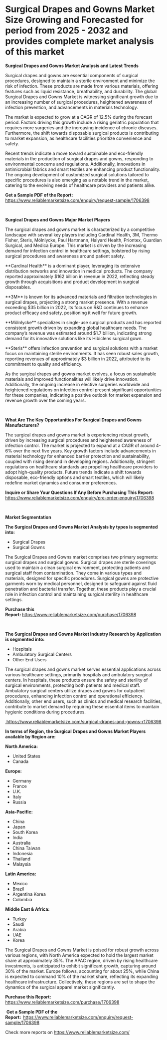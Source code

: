 <p><h1>Surgical Drapes and Gowns Market Size Growing and Forecasted for period from 2025 - 2032 and provides complete market analysis of this market</h1></p><p><strong>Surgical Drapes and Gowns Market Analysis and Latest Trends</strong></p>
<p><p>Surgical drapes and gowns are essential components of surgical procedures, designed to maintain a sterile environment and minimize the risk of infection. These products are made from various materials, offering features such as liquid resistance, breathability, and durability. The global Surgical Drapes and Gowns Market is witnessing significant growth due to an increasing number of surgical procedures, heightened awareness of infection prevention, and advancements in materials technology.</p><p>The market is expected to grow at a CAGR of 12.5% during the forecast period. Factors driving this growth include a rising geriatric population that requires more surgeries and the increasing incidence of chronic diseases. Furthermore, the shift towards disposable surgical products is contributing to market expansion, as healthcare facilities prioritize convenience and safety.</p><p>Recent trends indicate a move toward sustainable and eco-friendly materials in the production of surgical drapes and gowns, responding to environmental concerns and regulations. Additionally, innovations in antimicrobial fabrics and smart textiles are enhancing product functionality. The ongoing development of customized surgical solutions tailored to specific procedures is also emerging as a notable trend in the market, catering to the evolving needs of healthcare providers and patients alike.</p></p>
<p><strong>Get a Sample PDF of the Report:&nbsp;</strong> <a href="https://www.reliablemarketsize.com/enquiry/request-sample/1706398?utm_campaign=2773&utm_medium=2&utm_source=Github&utm_content=ia&utm_term=03032025&utm_id=surgical-drapes-and-gowns">https://www.reliablemarketsize.com/enquiry/request-sample/1706398</a></p>
<p>&nbsp;</p>
<p><strong>Surgical Drapes and Gowns Major Market Players</strong></p>
<p><p>The surgical drapes and gowns market is characterized by a competitive landscape with several key players including Cardinal Health, 3M, Thermo Fisher, Steris, Mölnlycke, Paul Hartmann, Halyard Health, Priontex, Guardian Surgical, and Medica Europe. This market is driven by the increasing demand for infection control in healthcare settings, bolstered by rising surgical procedures and awareness around patient safety.</p><p>**Cardinal Health** is a dominant player, leveraging its extensive distribution networks and innovation in medical products. The company reported approximately $162 billion in revenue in 2022, reflecting steady growth through acquisitions and product development in surgical disposables.</p><p>**3M** is known for its advanced materials and filtration technologies in surgical drapes, projecting a strong market presence. With a revenue exceeding $35 billion in 2022, its focus on R&D continues to enhance product efficacy and safety, positioning it well for future growth.</p><p>**Mölnlycke** specializes in single-use surgical products and has reported consistent growth driven by expanding global healthcare needs. The company’s revenue was estimated around $1.7 billion, indicating strong demand for its innovative solutions like its Hibiclens surgical gown.</p><p>**Steris** offers infection prevention and surgical solutions with a market focus on maintaining sterile environments. It has seen robust sales growth, reporting revenues of approximately $3 billion in 2022, attributed to its commitment to quality and efficiency.</p><p>As the surgical drapes and gowns market evolves, a focus on sustainable materials and improved functionalities will likely drive innovation. Additionally, the ongoing increase in elective surgeries worldwide and heightened regulations on infection control present significant opportunities for these companies, indicating a positive outlook for market expansion and revenue growth over the coming years.</p></p>
<p>&nbsp;</p>
<p><strong>What Are The Key Opportunities For Surgical Drapes and Gowns Manufacturers?</strong></p>
<p><p>The surgical drapes and gowns market is experiencing robust growth, driven by increasing surgical procedures and heightened awareness of infection control. The market is projected to expand at a CAGR of around 4-6% over the next five years. Key growth factors include advancements in material technology for enhanced barrier protection and sustainability, coupled with rising demand in developing regions. Additionally, stringent regulations on healthcare standards are propelling healthcare providers to adopt high-quality products. Future trends indicate a shift towards disposable, eco-friendly options and smart textiles, which will likely redefine market dynamics and consumer preferences.</p></p>
<p><strong>Inquire or Share Your Questions If Any Before Purchasing This Report:</strong> <a href="https://www.reliablemarketsize.com/enquiry/pre-order-enquiry/1706398?utm_campaign=2773&utm_medium=2&utm_source=Github&utm_content=ia&utm_term=03032025&utm_id=surgical-drapes-and-gowns">https://www.reliablemarketsize.com/enquiry/pre-order-enquiry/1706398</a></p>
<p>&nbsp;</p>
<p><strong>Market Segmentation</strong></p>
<p><strong>The Surgical Drapes and Gowns Market Analysis by types is segmented into:</strong></p>
<p><ul><li>Surgical Drapes</li><li>Surgical Gowns</li></ul></p>
<p><p>The Surgical Drapes and Gowns market comprises two primary segments: surgical drapes and surgical gowns. Surgical drapes are sterile coverings used to maintain a clean surgical environment, protecting patients and surgical staff from contamination. They come in various types and materials, designed for specific procedures. Surgical gowns are protective garments worn by medical personnel, designed to safeguard against fluid penetration and bacterial transfer. Together, these products play a crucial role in infection control and maintaining surgical sterility in healthcare settings.</p></p>
<p><strong>Purchase this Report:&nbsp;</strong><a href="https://www.reliablemarketsize.com/purchase/1706398?utm_campaign=2773&utm_medium=2&utm_source=Github&utm_content=ia&utm_term=03032025&utm_id=surgical-drapes-and-gowns">https://www.reliablemarketsize.com/purchase/1706398</a></p>
<p>&nbsp;</p>
<p><strong>The Surgical Drapes and Gowns Market Industry Research by Application is segmented into:</strong></p>
<p><ul><li>Hospitals</li><li>Ambulatory Surgical Centers</li><li>Other End Users</li></ul></p>
<p><p>The surgical drapes and gowns market serves essential applications across various healthcare settings, primarily hospitals and ambulatory surgical centers. In hospitals, these products ensure the safety and sterility of surgical environments, protecting both patients and medical staff. Ambulatory surgical centers utilize drapes and gowns for outpatient procedures, enhancing infection control and operational efficiency. Additionally, other end users, such as clinics and medical research facilities, contribute to market demand by requiring these essential items to maintain hygienic conditions during procedures.</p></p>
<p><a href="https://www.reliablemarketsize.com/surgical-drapes-and-gowns-r1706398?utm_campaign=2773&utm_medium=2&utm_source=Github&utm_content=ia&utm_term=03032025&utm_id=surgical-drapes-and-gowns">&nbsp;https://www.reliablemarketsize.com/surgical-drapes-and-gowns-r1706398</a></p>
<p><strong>In terms of Region, the Surgical Drapes and Gowns Market Players available by Region are:</strong></p>
<p>
    <p> <strong> North America: </strong>
        <ul>
            <li>United States</li>
            <li>Canada</li>
        </ul>
        </p> 
    <p> <strong> Europe: </strong>
        <ul>
            <li>Germany</li>
            <li>France</li>
            <li>U.K.</li>
            <li>Italy</li>
            <li>Russia</li>
        </ul>
        </p> 
    <p> <strong> Asia-Pacific: </strong>
        <ul>
            <li>China</li>
            <li>Japan</li>
            <li>South Korea</li>
            <li>India</li>
            <li>Australia</li>
            <li>China Taiwan</li>
            <li>Indonesia</li>
            <li>Thailand</li>
            <li>Malaysia</li>
        </ul>
        </p> 
    <p> <strong> Latin America: </strong>
        <ul>
            <li>Mexico</li>
            <li>Brazil</li>
            <li>Argentina Korea</li>
            <li>Colombia</li>
        </ul>
        </p> 
    <p> <strong> Middle East & Africa: </strong>
        <ul>
            <li>Turkey</li>
            <li>Saudi</li>
            <li>Arabia</li>
            <li>UAE</li>
            <li>Korea</li>
        </ul>
    </p>
    </p>
<p><p>The Surgical Drapes and Gowns Market is poised for robust growth across various regions, with North America expected to hold the largest market share at approximately 35%. The APAC region, driven by rising healthcare investments, is anticipated to exhibit significant growth, capturing around 30% of the market. Europe follows, accounting for about 25%, while China is expected to command 10% of the market share, reflecting its expanding healthcare infrastructure. Collectively, these regions are set to shape the dynamics of the surgical apparel market significantly.</p></p>
<p><strong>Purchase this Report: </strong><a href="https://www.reliablemarketsize.com/purchase/1706398?utm_campaign=2773&utm_medium=2&utm_source=Github&utm_content=ia&utm_term=03032025&utm_id=surgical-drapes-and-gowns">https://www.reliablemarketsize.com/purchase/1706398</a></p>
<p>&nbsp;<strong>Get a Sample PDF of the Report:&nbsp;&nbsp;</strong><a href="https://www.reliablemarketsize.com/enquiry/request-sample/1706398?utm_campaign=2773&utm_medium=2&utm_source=Github&utm_content=ia&utm_term=03032025&utm_id=surgical-drapes-and-gowns">https://www.reliablemarketsize.com/enquiry/request-sample/1706398</a></p>
<p><strong></strong></p>
<p>Check more reports on <a href="https://www.reliablemarketsize.com/?utm_campaign=2773&utm_medium=2&utm_source=Github&utm_content=ia&utm_term=03032025&utm_id=surgical-drapes-and-gowns">https://www.reliablemarketsize.com/</a></p>